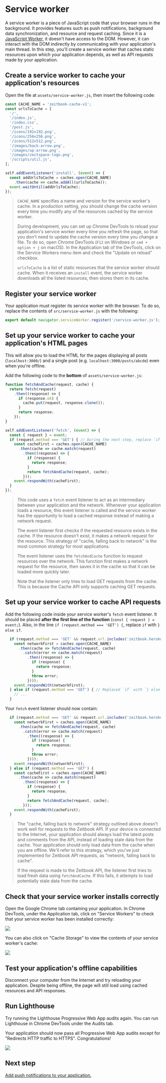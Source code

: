 # Service worker

A service worker is a piece of JavaScript code that your browser runs in the background. It provides features such as push notifications, background data synchronization, and resource and request caching. Since it is a [JavaScript Worker](https://www.html5rocks.com/en/tutorials/workers/basics/), it doesn't have access to the DOM. However, it can interact with the DOM indirectly by communicating with your application's main thread. In this step, you'll create a service worker that caches static resources upon which your application depends, as well as API requests made by your application.

## Create a service worker to cache your application's resources

Open the file at `assets/service-worker.js`, then insert the following code:

```javascript
const CACHE_NAME = 'zeitbook-cache-v1';
const urlsToCache = [
  '/',
  '/index.js',
  '/index.css',
  '/post.js',
  '/icons/192x192.png',
  '/icons/256x256.png',
  '/icons/512x512.png',
  '/images/back-arrow.png',
  '/images/up-arrow.png',
  '/images/zeitspace-logo.png',
  '/scripts/util.js',
];

self.addEventListener('install', (event) => {
  const addUrlsToCache = caches.open(CACHE_NAME)
    .then(cache => cache.addAll(urlsToCache));
  event.waitUntil(addUrlsToCache);
});
```

> `CACHE_NAME` specifies a name and version for the service worker's cache. In a production setting, you should change the cache version every time you modify any of the resources cached by the service worker.
>
> During development, you can set up Chrome DevTools to reload your application's service worker every time you refresh the page, so that you don't need to update the cache version every time you change a file. To do so, open Chrome DevTools (`F12` on Windows or `cmd + option + j` on macOS). In the Application tab of the DevTools, click on the Service Workers menu item and check the "Update on reload" checkbox.
>
> `urlsToCache` is a list of static resources that the service worker should cache. When it receives an `install` event, the service worker downloads all the listed resources, then stores them in its cache.

## Register your service worker

Your application must register its service worker with the browser. To do so, replace the contents of `src/service-worker.js` with the following:

```javascript
export default navigator.serviceWorker.register('/service-worker.js');
```

## Set up your service worker to cache your application's HTML pages

This will allow you to load the HTML for the pages displaying all posts (`localhost:3000/`) and a single post (e.g. `localhost:3000/posts/abcde`) even when you're offline.

Add the following code to the **bottom** of `assets/service-worker.js`:

```javascript
function fetchAndCache(request, cache) {
  return fetch(request)
    .then((response) => {
      if (response.ok) {
        cache.put(request, response.clone());
      }
      return response;
    });
}

self.addEventListener('fetch', (event) => {
  const { request } = event;
  if (request.method === 'GET') { // During the next step, replace `if` with `} else if`
    const cacheFirst = caches.open(CACHE_NAME)
      .then(cache => cache.match(request)
        .then((response) => {
          if (response) {
            return response;
          }
          return fetchAndCache(request, cache);
        }));
    event.respondWith(cacheFirst);
  }
});
```

> This code uses a `fetch` event listener to act as an intermediary between your application and the network. Whenever your application loads a resource, this event listener is called and the service worker has the opportunity to load a cached response instead of making a network request.
>
> The event listener first checks if the requested resource exists in the cache. If the resource doesn't exist, it makes a network request for the resource. This strategy of "cache, falling back to network" is the most common strategy for most applications.
>
> The event listener uses the `fetchAndCache` function to request resources over the network. This function first makes a network request for the resource, then saves it in the cache so that it can be loaded more quickly later.
>
> Note that the listener only tries to load GET requests from the cache. This is because the Cache API only supports caching GET requests.

## Set up your service worker to cache API requests

Add the following code inside your service worker's `fetch` event listener. It should be placed **after the first line of the function** (`const { request } = event;`). Also, in the line `if (request.method === 'GET') {`, replace `if` with `} else if`.

```javascript
  if (request.method === 'GET' && request.url.includes('zeitbook.herokuapp.com')) {
    const networkFirst = caches.open(CACHE_NAME)
      .then(cache => fetchAndCache(request, cache)
        .catch(error => cache.match(request)
          .then((response) => {
            if (response) {
              return response;
            }
            throw error;
          })));
    event.respondWith(networkFirst);
  } else if (request.method === 'GET') { // Replaced `if` with `} else if`
    // ...
  }
```

Your `fetch` event listener should now contain:

```javascript
  if (request.method === 'GET' && request.url.includes('zeitbook.herokuapp.com')) {
    const networkFirst = caches.open(CACHE_NAME)
      .then(cache => fetchAndCache(request, cache)
        .catch(error => cache.match(request)
          .then((response) => {
            if (response) {
              return response;
            }
            throw error;
          })));
    event.respondWith(networkFirst);
  } else if (request.method === 'GET') {
    const cacheFirst = caches.open(CACHE_NAME)
      .then(cache => cache.match(request)
        .then((response) => {
          if (response) {
            return response;
          }
          return fetchAndCache(request, cache);
        }));
    event.respondWith(cacheFirst);
  }
```

> The "cache, falling back to network" strategy outlined above doesn't work well for requests to the Zeitbook API. If your device is connected to the Internet, your application should always load the latest posts and comments from the API, instead of loading stale data from the cache. Your application should only load data from the cache when you are offline. We'll refer to this strategy, which you've just implemented for Zeitbook API requests, as "network, falling back to cache".
>
> If the request is made to the Zeitbook API, the listener first tries to load fresh data using `fetchAndCache`. If this fails, it attempts to load potentially stale data from the cache.

## Check that your service worker installs correctly

Open the Google Chrome tab containing your application. In Chrome DevTools, under the Application tab, click on "Service Workers" to check that your service worker has been installed correctly:

![](screenshots/02-service-worker/01-service-worker.png)

You can also click on "Cache Storage" to view the contents of your service worker's cache:

![](screenshots/02-service-worker/02-cache-storage.png)

## Test your application's offline capabilities

Disconnect your computer from the Internet and try reloading your application. Despite being offline, the page will still load using cached resources and API responses.

## Run Lighthouse

Try running the Lighthouse Progressive Web App audits again. You can run Lighthouse in Chrome DevTools under the Audits tab.

Your application should now pass all Progressive Web App audits except for "Redirects HTTP traffic to HTTPS". Congratulations!

![](screenshots/02-service-worker/03-lighthouse.png)

## Next step

[Add push notifications to your application.](./03-push-notifications.md)
